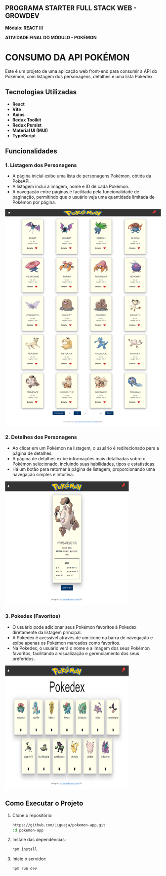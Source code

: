 ## <b>PROGRAMA STARTER FULL STACK WEB - GROWDEV</b>

<b>Módulo: REACT III</b>

<b>ATIVIDADE FINAL DO MÓDULO - POKÉMON</b>

# CONSUMO DA API POKÉMON

Este é um projeto de uma aplicação web front-end para consumir a API do Pokémon, com listagem dos personagens, detalhes e uma lista Pokedex.

## Tecnologias Utilizadas

- **React**
- **Vite**
- **Axios**
- **Redux Toolkit**
- **Redux Persist**
- **Material UI (MUI)**
- **TypeScript**

## Funcionalidades

### 1. Listagem dos Personagens
- A página inicial exibe uma lista de personagens Pokémon, obtida da PokeAPI.
- A listagem inclui a imagem, nome e ID de cada Pokémon.
- A navegação entre páginas é facilitada pela funcionalidade de paginação, permitindo que o usuário veja uma quantidade limitada de Pokémon por página.

<img src="https://github.com/Ligueja/pokemon-app/blob/main/src/assets/list.jpg" width="600" height="700"/> 

### 2. Detalhes dos Personagens
- Ao clicar em um Pokémon na listagem, o usuário é redirecionado para a página de detalhes.
- A página de detalhes exibe informações mais detalhadas sobre o Pokémon selecionado, incluindo suas habilidades, tipos e estatísticas.
- Há um botão para retornar à página de listagem, proporcionando uma navegação simples e intuitiva.

<img src="https://github.com/Ligueja/pokemon-app/blob/main/src/assets/details.jpg" width="400" height="400"/> 

### 3. Pokedex (Favoritos)
- O usuário pode adicionar seus Pokémon favoritos à Pokedex diretamente da listagem principal.
- A Pokedex é acessível através de um ícone na barra de navegação e exibe apenas os Pokémon marcados como favoritos.
- Na Pokedex, o usuário verá o nome e a imagem dos seus Pokémon favoritos, facilitando a visualização e gerenciamento dos seus preferidos.

<img src="https://github.com/Ligueja/pokemon-app/blob/main/src/assets/pokedex.jpg" width="400" height="400"/> 


## Como Executar o Projeto

1. Clone o repositório:

   ```bash
   https://github.com/Ligueja/pokemon-app.git
   cd pokemon-app

   ```

2. Instale das dependências:

   ```bash
   npm install

   ```

3. Inicie o servidor:
   ```bash
   npm run dev
   ```
